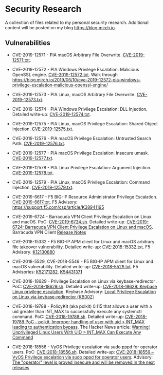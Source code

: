 # Security Research
A collection of files related to my personal security research. Additional content will be posted on my blog https://blog.mirch.io.


## Vulnerabilities

* CVE-2019-12571 - PIA macOS Arbitrary File Overwrite. [CVE-2019-12571.txt](vulnerabilities/PIA/CVE-2019-12571.txt).

* CVE-2019-12572 - PIA Windows Privilege Escalation: Malicious OpenSSL engine. [CVE-2019-12572.txt](vulnerabilities/PIA/CVE-2019-12572.txt). Walk through https://blog.mirch.io/2019/06/10/cve-2019-12572-pia-windows-privilege-escalation-malicious-openssl-engine/

* CVE-2019-12573 - PIA Linux, macOS Arbitrary File Overwrite. [CVE-2019-12573.txt](vulnerabilities/PIA/CVE-2019-12573.txt).

* CVE-2019-12574 - PIA Windows Privilege Escalation: DLL Injection. Detailed write-up: [CVE-2019-12574.txt](vulnerabilities/PIA/CVE-2019-12574.txt).

* CVE-2019-12575 - PIA Linux, macOS Privilege Escalation: Shared Object Injection. [CVE-2019-12575.txt](vulnerabilities/PIA/CVE-2019-12575.txt).

* CVE-2019-12576 - PIA macOS Privilege Escalation: Untrusted Search Path. [CVE-2019-12576.txt](vulnerabilities/PIA/CVE-2019-12576.txt).

* CVE-2019-12577 - PIA macOS Privilege Escalation: Insecure umask. [CVE-2019-12577.txt](vulnerabilities/PIA/CVE-2019-12577.txt).

* CVE-2019-12578 - PIA Linux Privilege Escalation: Argument Injection. [CVE-2019-12578.txt](vulnerabilities/PIA/CVE-2019-12578.txt).

* CVE-2019-12579 - PIA Linux, macOS Privilege Escalation: Command Injection. [CVE-2019-12579.txt](vulnerabilities/PIA/CVE-2019-12579.txt).

* CVE-2019-6617 - F5 BIG-IP Resource Administrator Privilege Escalation. [CVE-2019-6617.txt](vulnerabilities/F5/CVE-2019-6617.txt). F5 Advisory: https://support.f5.com/csp/article/K38941195

* CVE-2019-6724 - Barracuda VPN Client Privilege Escalation on Linux and macOS. PoC: [CVE-2019-6724.sh](vulnerabilities/CVE-2019-6724.sh). Detailed write-up: [CVE-2019-6724: Barracuda VPN Client Privilege Escalation on Linux and macOS](https://blog.mirch.io/2019/02/14/cve-2019-6724-barracuda-vpn-client-privilege-escalation-on-linux-and-macos/). Barracuda VPN Client [Release Notes](http://campus.barracuda.com/product/networkaccessclient/doc/78154149/release-notes-barracuda-vpn-client-for-linux/)

* CVE-2018-15332 - F5 BIG-IP APM client for Linux and macOS arbitrary file takeover vulnerability. Detailed write-up: [CVE-2018-15332.txt](vulnerabilities/F5/CVE-2018-15332.txt). F5 Advisory: [K12130880](https://support.f5.com/csp/article/K12130880)

* CVE-2018-5529, CVE-2018-5546 - F5 BIG-IP APM client for Linux and macOS vulnerability. Detailed write-up: [CVE-2018-5529.txt](vulnerabilities/F5/CVE-2018-5529.txt). F5 Advisories: [K52171282](https://support.f5.com/csp/article/K52171282), [K54431371](https://support.f5.com/csp/article/K54431371)

* CVE-2018-18629 - Privilege Escalation on Linux via keybase-redirector . PoC: [CVE-2018-18629.sh](vulnerabilities/CVE-2018-18629.sh). Detailed write-up: [CVE-2018-18629: Keybase Linux privilege escalation](https://blog.mirch.io/2018/12/21/cve-2018-18629-keybase-linux-privilege-escalation/). Keybase Advisory: [Local Privilege Escalation on Linux via keybase-redirector (KB002)](https://keybase.io/docs/secadv/kb002)

* CVE-2018-19788 - PolicyKit (aka polkit) 0.115 that allows a user with a uid greater than INT_MAX to successfully execute any systemctl command. PoC: [CVE-2018-19788.sh](vulnerabilities/CVE-2018-19788.sh). Detailed write-up: [CVE-2018-19788 PoC – polkit: Improper handling of user with uid > INT_MAX leading to authentication bypass](https://blog.mirch.io/2018/12/09/cve-2018-19788-poc-polkit-improper-handling-of-user-with-uid-int_max-leading-to-authentication-bypass/). The Hacker News article: [Warning! Unprivileged Linux Users With UID > INT_MAX Can Execute Any Command](https://thehackernews.com/2018/12/linux-user-privilege-policykit.html)
* CVE-2018-18556 - VyOS Privilege escalation via sudo pppd for operator users. PoC: [CVE-2018-18556.sh](vulnerabilities/VyOS/CVE-2018-18556.sh). Detailed write-up: [CVE-2018-18556 – VyOS Privilege escalation via sudo pppd for operator users](https://blog.mirch.io/2018/11/05/cve-2018-18556-vyos-privilege-escalation-via-sudo-pppd-for-operator-users). Advisory: [The "operator" level is proved insecure and will be removed in the next releases](https://blog.vyos.net/the-operator-level-is-proved-insecure-and-will-be-removed-in-the-next-releases)


